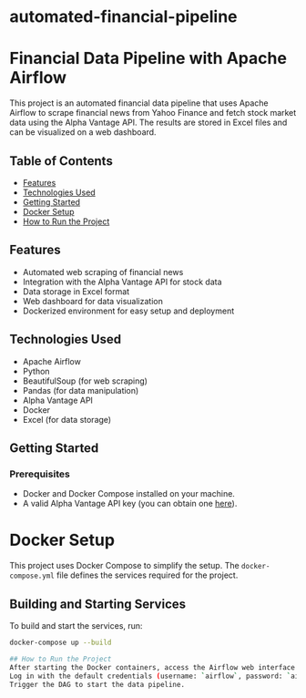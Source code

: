 # automated-financial-pipeline

# Financial Data Pipeline with Apache Airflow

This project is an automated financial data pipeline that uses Apache Airflow to scrape financial news from Yahoo Finance and fetch stock market data using the Alpha Vantage API. The results are stored in Excel files and can be visualized on a web dashboard.

## Table of Contents
- [Features](#features)
- [Technologies Used](#technologies-used)
- [Getting Started](#getting-started)
- [Docker Setup](#docker-setup)
- [How to Run the Project](#how-to-run-the-project)


## Features
- Automated web scraping of financial news
- Integration with the Alpha Vantage API for stock data
- Data storage in Excel format
- Web dashboard for data visualization
- Dockerized environment for easy setup and deployment

## Technologies Used
- Apache Airflow
- Python
- BeautifulSoup (for web scraping)
- Pandas (for data manipulation)
- Alpha Vantage API
- Docker
- Excel (for data storage)

## Getting Started
### Prerequisites
- Docker and Docker Compose installed on your machine.
- A valid Alpha Vantage API key (you can obtain one [here](https://www.alphavantage.co/support/#api-key)).

# Docker Setup
This project uses Docker Compose to simplify the setup. The `docker-compose.yml` file defines the services required for the project.

## Building and Starting Services
To build and start the services, run:

```bash
docker-compose up --build

## How to Run the Project
After starting the Docker containers, access the Airflow web interface at `http://localhost:8080`.  
Log in with the default credentials (username: `airflow`, password: `airflow`).  
Trigger the DAG to start the data pipeline.


